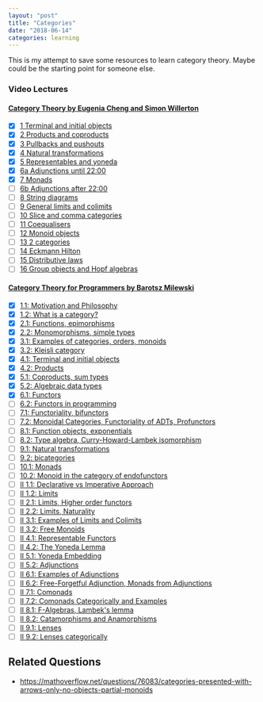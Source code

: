 ```yaml
---
layout: "post"
title: "Categories"
date: "2018-06-14"
categories: learning
---
```


This is my attempt to save some resources to learn category theory. Maybe could be the starting point for someone else.

### Video Lectures

#### [Category Theory by Eugenia Cheng and Simon Willerton](https://byorgey.wordpress.com/catsters-guide-2/)

- [x] [1 Terminal and initial objects](https://www.youtube.com/watch?v=AqMQXGk_5mg)
- [x] [2 Products and coproducts](https://www.youtube.com/watch?v=d812RWobDDc)
- [x] [3 Pullbacks and pushouts](https://www.youtube.com/watch?v=rkIJLkpHdAE)
- [x] [4 Natural transformations](https://www.youtube.com/watch?v=q9kDfAqgBUI)
- [x] [5 Representables and yoneda](https://www.youtube.com/watch?v=71OiJrGLGkM)
- [x] [6a Adjunctions until 22:00](https://www.youtube.com/watch?v=pXbJ4Calego)
- [x] [7 Monads](https://www.youtube.com/watch?v=Tl8H2G7W1wc)
- [ ] [6b Adjunctions after 22:00](https://youtu.be/pXbJ4Calego?t=22m24s)
- [ ] [8 String diagrams](https://www.youtube.com/watch?v=soTuQStXwoo)
- [ ] [9 General limits and colimits](https://www.youtube.com/watch?v=urol_uP1hwE)
- [ ] [10 Slice and comma categories](https://www.youtube.com/watch?v=a1Jcbr6vEZg)
- [ ] [11 Coequalisers](https://www.youtube.com/watch?v=2ndUnDJ2TU0)
- [ ] [12 Monoid objects](https://www.youtube.com/watch?v=88ogreb9dUY)
- [ ] [13 2 categories](https://www.youtube.com/watch?v=aW_140EskFk)
- [ ] [14 Eckmann Hilton](https://www.youtube.com/watch?v=QI47hchjP84)
- [ ] [15 Distributive laws](https://www.youtube.com/watch?v=sKCd3OoGrHI)
- [ ] [16 Group objects and Hopf algebras](https://www.youtube.com/watch?v=dsw2kZdN8YM)

#### [Category Theory for Programmers by Barotsz Milewski](https://www.youtube.com/watch?v=I8LbkfSSR58&list=PLbgaMIhjbmEnaH_LTkxLI7FMa2HsnawM_)

- [x] [1.1: Motivation and Philosophy](https://www.youtube.com/watch?v=I8LbkfSSR58)
- [x] [1.2: What is a category?](https://www.youtube.com/watch?v=p54Hd7AmVFU)
- [x] [2.1: Functions, epimorphisms](https://www.youtube.com/watch?v=O2lZkr-aAqk)
- [x] [2.2: Monomorphisms, simple types](https://www.youtube.com/watch?v=NcT7CGPICzo)
- [x] [3.1: Examples of categories, orders, monoids](https://www.youtube.com/watch?v=aZjhqkD6k6w)
- [x] [3.2: Kleisli category](https://www.youtube.com/watch?v=i9CU4CuHADQ)
- [x] [4.1: Terminal and initial objects](https://www.youtube.com/watch?v=zer1aFgj4aU)
- [x] [4.2: Products](https://www.youtube.com/watch?v=Bsdl_NKbNnU)
- [x] [5.1: Coproducts, sum types](https://www.youtube.com/watch?v=LkIRsNj9T-8)
- [x] [5.2: Algebraic data types](https://www.youtube.com/watch?v=w1WMykh7AxA)
- [x] [6.1: Functors](https://www.youtube.com/watch?v=FyoQjkwsy7o)
- [ ] [6.2: Functors in programming](https://www.youtube.com/watch?v=EO86S2EZssc)
- [ ] [7.1: Functoriality, bifunctors](https://www.youtube.com/watch?v=pUQ0mmbIdxs)
- [ ] [7.2: Monoidal Categories, Functoriality of ADTs, Profunctors](https://www.youtube.com/watch?v=wtIKd8AhJOc)
- [ ] [8.1: Function objects, exponentials](https://www.youtube.com/watch?v=REqRzMI26Nw)
- [ ] [8.2: Type algebra, Curry-Howard-Lambek isomorphism](https://www.youtube.com/watch?v=iXZR1v3YN-8)
- [ ] [9.1: Natural transformations](https://www.youtube.com/watch?v=2LJC-XD5Ffo)
- [ ] [9.2: bicategories](https://www.youtube.com/watch?v=wrpxBXXgLCI)
- [ ] [10.1: Monads](https://www.youtube.com/watch?v=gHiyzctYqZ0)
- [ ] [10.2: Monoid in the category of endofunctors](https://www.youtube.com/watch?v=GmgoPd7VQ9Q)
- [ ] [II 1.1: Declarative vs Imperative Approach](https://www.youtube.com/watch?v=3XTQSx1A3x8)
- [ ] [II 1.2: Limits](https://www.youtube.com/watch?v=sx8FELiIPg8)
- [ ] [II 2.1: Limits, Higher order functors](https://www.youtube.com/watch?v=9Qt664lfDRE)
- [ ] [II 2.2: Limits, Naturality](https://www.youtube.com/watch?v=1AOHbF6Ex8E)
- [ ] [II 3.1: Examples of Limits and Colimits](https://www.youtube.com/watch?v=TtvVHokhSoM)
- [ ] [II 3.2: Free Monoids](https://www.youtube.com/watch?v=FbnN0uomy-A)
- [ ] [II 4.1: Representable Functors](https://www.youtube.com/watch?v=KaBz45nZEZw)
- [ ] [II 4.2: The Yoneda Lemma](https://www.youtube.com/watch?v=BiWqNdtptDI)
- [ ] [II 5.1: Yoneda Embedding](https://www.youtube.com/watch?v=p_ydgYm9-yg)
- [ ] [II 5.2: Adjunctions](https://www.youtube.com/watch?v=TnV9SQGPcLY)
- [ ] [II 6.1: Examples of Adjunctions](https://www.youtube.com/watch?v=7Q8E2ZBS7pQ)
- [ ] [II 6.2: Free-Forgetful Adjunction, Monads from Adjunctions](https://www.youtube.com/watch?v=hjGDEfG2iRU)
- [ ] [II 7.1: Comonads](https://www.youtube.com/watch?v=C5oogxdX_Bo)
- [ ] [II 7.2: Comonads Categorically and Examples](https://www.youtube.com/watch?v=7XQZJ4TLgX8)
- [ ] [II 8.1: F-Algebras, Lambek's lemma](https://www.youtube.com/watch?v=zkDVCQiveEo)
- [ ] [II 8.2: Catamorphisms and Anamorphisms](https://www.youtube.com/watch?v=PAqzQMzsUU8)
- [ ] [II 9.1: Lenses](https://www.youtube.com/watch?v=9_iYlp8smc8)
- [ ] [II 9.2: Lenses categorically](https://www.youtube.com/watch?v=rAa3pGp97IM)

<div class="references" markdown="1">

## Related Questions

- https://mathoverflow.net/questions/76083/categories-presented-with-arrows-only-no-objects-partial-monoids

</div>

